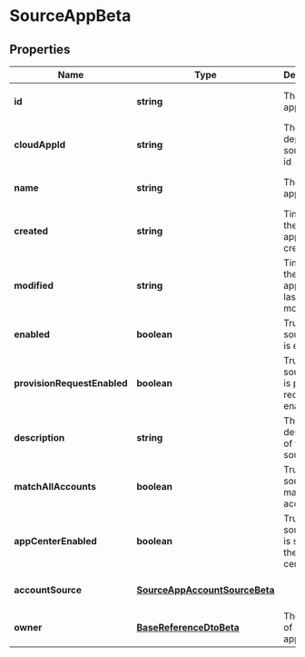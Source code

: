 # SourceAppBeta

## Properties

Name | Type | Description | Notes
------------ | ------------- | ------------- | -------------
**id** | **string** | The source app id | [optional] [default to undefined]
**cloudAppId** | **string** | The deprecated source app id | [optional] [default to undefined]
**name** | **string** | The source app name | [optional] [default to undefined]
**created** | **string** | Time when the source app was created | [optional] [default to undefined]
**modified** | **string** | Time when the source app was last modified | [optional] [default to undefined]
**enabled** | **boolean** | True if the source app is enabled | [optional] [default to false]
**provisionRequestEnabled** | **boolean** | True if the source app is provision request enabled | [optional] [default to false]
**description** | **string** | The description of the source app | [optional] [default to undefined]
**matchAllAccounts** | **boolean** | True if the source app match all accounts | [optional] [default to false]
**appCenterEnabled** | **boolean** | True if the source app is shown in the app center | [optional] [default to true]
**accountSource** | [**SourceAppAccountSourceBeta**](SourceAppAccountSourceBeta.md) |  | [optional] [default to undefined]
**owner** | [**BaseReferenceDtoBeta**](BaseReferenceDtoBeta.md) | The owner of source app | [optional] [default to undefined]

